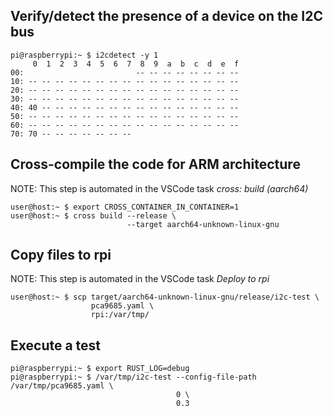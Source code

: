 ## Verify/detect the presence of a device on the I2C bus

```
pi@raspberrypi:~ $ i2cdetect -y 1
     0  1  2  3  4  5  6  7  8  9  a  b  c  d  e  f
00:                         -- -- -- -- -- -- -- -- 
10: -- -- -- -- -- -- -- -- -- -- -- -- -- -- -- -- 
20: -- -- -- -- -- -- -- -- -- -- -- -- -- -- -- -- 
30: -- -- -- -- -- -- -- -- -- -- -- -- -- -- -- -- 
40: 40 -- -- -- -- -- -- -- -- -- -- -- -- -- -- -- 
50: -- -- -- -- -- -- -- -- -- -- -- -- -- -- -- -- 
60: -- -- -- -- -- -- -- -- -- -- -- -- -- -- -- -- 
70: 70 -- -- -- -- -- -- --   
```

## Cross-compile the code for ARM architecture
NOTE: This step is automated in the VSCode task *cross: build (aarch64)*

```
user@host:~ $ export CROSS_CONTAINER_IN_CONTAINER=1
user@host:~ $ cross build --release \
                          --target aarch64-unknown-linux-gnu
```

## Copy files to rpi
NOTE: This step is automated in the VSCode task *Deploy to rpi*

```
user@host:~ $ scp target/aarch64-unknown-linux-gnu/release/i2c-test \
                  pca9685.yaml \
                  rpi:/var/tmp/
```

## Execute a test
```
pi@raspberrypi:~ $ export RUST_LOG=debug
pi@raspberrypi:~ $ /var/tmp/i2c-test --config-file-path /var/tmp/pca9685.yaml \
                                     0 \
                                     0.3
```